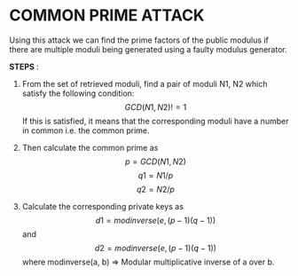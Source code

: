 # COMMON PRIME ATTACK
Using this attack we can find the prime factors of the public modulus if there are multiple moduli being generated using a faulty modulus generator.

**STEPS** : 

1. From the set of retrieved moduli, find a pair of moduli N1, N2 which satisfy the following condition: $$GCD(N1, N2)!=1$$ If this is satisfied, it means that the corresponding moduli have a number in common i.e. the common prime.
2. Then calculate the common prime as $$p = GCD(N1, N2)$$ $$q1 = N1/p$$ $$q2 = N2/p$$

4. Calculate the corresponding private keys as $$d1 = mod inverse(e, (p-1)(q-1))$$ and $$d2 = modinverse(e, (p-1)(q-1))$$ where modinverse(a, b) ⇒ Modular multiplicative inverse of a over b.
